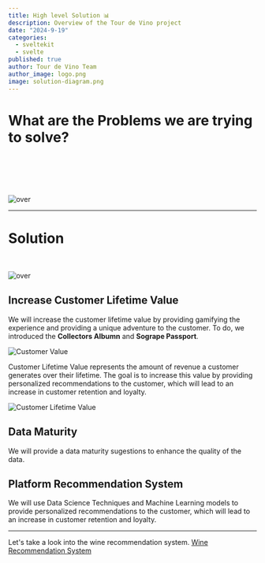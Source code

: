 ```yaml
---
title: High level Solution 📊
description: Overview of the Tour de Vino project
date: "2024-9-19"
categories:
  - sveltekit
  - svelte
published: true
author: Tour de Vino Team
author_image: logo.png
image: solution-diagram.png
---
```


# What are the Problems we are trying to solve?

<div style="margin-top: 100px"></div>

![over](sogrape-probems.png)

---

<div style="margin-top: 30px"></div>

# Solution
<div style="margin-top: 50px"></div>

<div style="margin-top: 30px"></div>

![over](main-diagram-v2.png)


## Increase Customer Lifetime Value

We will increase the customer lifetime value by providing gamifying the experience and providing a unique adventure to the customer.
To do, we introduced the **Collectors Albumn** and **Sogrape Passport**.

![Customer Value](customer_lifetime_value.svg)

Customer Lifetime Value represents the amount of revenue a customer generates over their lifetime. The goal is to increase this value by providing personalized recommendations to the customer, which will lead to an increase in customer retention and loyalty.

![Customer Lifetime Value](customer_lifetime_value_2.svg)

## Data Maturity

We will provide a data maturity sugestions to enhance the quality of the data.


## Platform Recommendation System

We will use Data Science Techniques and Machine Learning models to provide personalized recommendations to the customer, which will lead to an increase in customer retention and loyalty.


---

Let's take a look into the wine recommendation system. [Wine Recommendation System](/recommendation-post)
